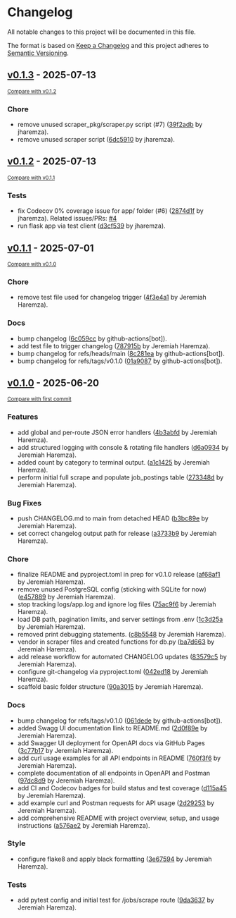 # Changelog

All notable changes to this project will be documented in this file.

The format is based on [Keep a Changelog](http://keepachangelog.com/en/1.0.0/)
and this project adheres to [Semantic Versioning](http://semver.org/spec/v2.0.0.html).

<!-- insertion marker -->
## [v0.1.3](https://github.com/jharemza/workday-scraper-api/releases/tag/v0.1.3) - 2025-07-13

<small>[Compare with v0.1.2](https://github.com/jharemza/workday-scraper-api/compare/v0.1.2...v0.1.3)</small>

### Chore

- remove unused scraper_pkg/scraper.py script (#7) ([39f2adb](https://github.com/jharemza/workday-scraper-api/commit/39f2adb6537633872d4525d7439cc705c738d0bb) by jharemza).
- remove unused scraper script ([6dc5910](https://github.com/jharemza/workday-scraper-api/commit/6dc591093e5341ea8e9c196bc31a829e7a462e06) by jharemza).

## [v0.1.2](https://github.com/jharemza/workday-scraper-api/releases/tag/v0.1.2) - 2025-07-13

<small>[Compare with v0.1.1](https://github.com/jharemza/workday-scraper-api/compare/v0.1.1...v0.1.2)</small>

### Tests

- fix Codecov 0% coverage issue for app/ folder (#6) ([2874d1f](https://github.com/jharemza/workday-scraper-api/commit/2874d1f3c19ab11a1a9ed7559e5eb7cdccf9480a) by jharemza). Related issues/PRs: [#4](https://github.com/jharemza/workday-scraper-api/issues/4)
- run flask app via test client ([d3cf539](https://github.com/jharemza/workday-scraper-api/commit/d3cf53948a96134bfb5f3fa3bc525d27ca7e7c6f) by jharemza).

## [v0.1.1](https://github.com/jharemza/workday-scraper-api/releases/tag/v0.1.1) - 2025-07-01

<small>[Compare with v0.1.0](https://github.com/jharemza/workday-scraper-api/compare/v0.1.0...v0.1.1)</small>

### Chore

- remove test file used for changelog trigger ([4f3e4a1](https://github.com/jharemza/workday-scraper-api/commit/4f3e4a16ab44cb4d0919dbdef0b2b073e688251b) by Jeremiah Haremza).

### Docs

- bump changelog ([6c059cc](https://github.com/jharemza/workday-scraper-api/commit/6c059cc4b481b27999ecfa652c031288e70bf1b1) by github-actions[bot]).
- add test file to trigger changelog ([787915b](https://github.com/jharemza/workday-scraper-api/commit/787915b7722bee3ba10702f2bf64351679fce883) by Jeremiah Haremza).
- bump changelog for refs/heads/main ([8c281ea](https://github.com/jharemza/workday-scraper-api/commit/8c281ea838cdd3ee3a3e0abce5f4dd0fd5e9cfb4) by github-actions[bot]).
- bump changelog for refs/tags/v0.1.0 ([01a9087](https://github.com/jharemza/workday-scraper-api/commit/01a9087b26a5bca5d408163ea9799ba280b25d2b) by github-actions[bot]).


## [v0.1.0](https://github.com/jharemza/workday-scraper-api/releases/tag/v0.1.0) - 2025-06-20

<small>[Compare with first commit](https://github.com/jharemza/workday-scraper-api/compare/dc1a0d54acba91d0bcdda172da9b34ab9b21f9a2...v0.1.0)</small>

### Features

- add global and per-route JSON error handlers ([4b3abfd](https://github.com/jharemza/workday-scraper-api/commit/4b3abfd4b1842c37fed7c9206b5d381fff61b20d) by Jeremiah Haremza).
- add structured logging with console & rotating file handlers ([d6a0934](https://github.com/jharemza/workday-scraper-api/commit/d6a09340c94ffc7925706c3691d439424c400264) by Jeremiah Haremza).
- added count by category to terminal output. ([a1c1425](https://github.com/jharemza/workday-scraper-api/commit/a1c14253e02f4f28f5039a14541167480da370ac) by Jeremiah Haremza).
- perform initial full scrape and populate job_postings table ([273348d](https://github.com/jharemza/workday-scraper-api/commit/273348d2e6a12e314b7dd5d0dab82b4143982097) by Jeremiah Haremza).

### Bug Fixes

- push CHANGELOG.md to main from detached HEAD ([b3bc89e](https://github.com/jharemza/workday-scraper-api/commit/b3bc89e00f43ba97f637a3b9b32d0edba3856d9f) by Jeremiah Haremza).
- set correct changelog output path for release ([a3733b9](https://github.com/jharemza/workday-scraper-api/commit/a3733b9bad9e69a7fb4b44d437c6d1eb8daa5d87) by Jeremiah Haremza).

### Chore

- finalize README and pyproject.toml in prep for v0.1.0 release ([af68af1](https://github.com/jharemza/workday-scraper-api/commit/af68af13baeb0e20b7052223da421558ecec787a) by Jeremiah Haremza).
- remove unused PostgreSQL config (sticking with SQLite for now) ([e457889](https://github.com/jharemza/workday-scraper-api/commit/e457889a7be7248a85f0a21596966fd0b71b0bf2) by Jeremiah Haremza).
- stop tracking logs/app.log and ignore log files ([75ac9f6](https://github.com/jharemza/workday-scraper-api/commit/75ac9f6d8db56a8bd07250a6b996f8e97bbe85a8) by Jeremiah Haremza).
- load DB path, pagination limits, and server settings from .env ([1c3d25a](https://github.com/jharemza/workday-scraper-api/commit/1c3d25ac5b07d90cf32bf78e837357df349c1202) by Jeremiah Haremza).
- removed print debugging statements. ([c8b5548](https://github.com/jharemza/workday-scraper-api/commit/c8b5548e1178974e4cd770f3ba3ae11c3c9ddc0d) by Jeremiah Haremza).
- vendor in scraper files and created functions for db.py ([ba7d663](https://github.com/jharemza/workday-scraper-api/commit/ba7d663f9443e55c0f1fb3e59070c64a99915520) by Jeremiah Haremza).
- add release workflow for automated CHANGELOG updates ([83579c5](https://github.com/jharemza/workday-scraper-api/commit/83579c59e9468f93d3e20d9e32c29a66c41fc0eb) by Jeremiah Haremza).
- configure git-changelog via pyproject.toml ([042ed18](https://github.com/jharemza/workday-scraper-api/commit/042ed186fe04d8f4c19bc301d00c5c0e88f6e02b) by Jeremiah Haremza).
- scaffold basic folder structure ([90a3015](https://github.com/jharemza/workday-scraper-api/commit/90a3015ebda234376d2d792a8142310ef2170bc6) by Jeremiah Haremza).

### Docs

- bump changelog for refs/tags/v0.1.0 ([061dede](https://github.com/jharemza/workday-scraper-api/commit/061dedea7afa5a9b2fd5961d7e7d1db33ec42a52) by github-actions[bot]).
- added Swagg UI documentation llink to README.md ([2d0f89e](https://github.com/jharemza/workday-scraper-api/commit/2d0f89e4b89054dbcdc92d2426190449355850cc) by Jeremiah Haremza).
- add Swagger UI deployment for OpenAPI docs via GitHub Pages ([3c77b17](https://github.com/jharemza/workday-scraper-api/commit/3c77b17e34535ba98b0e50e84ba6a8c5c253b662) by Jeremiah Haremza).
- add curl usage examples for all API endpoints in README ([760f3f6](https://github.com/jharemza/workday-scraper-api/commit/760f3f63fd0d203a4e033b640a863bcf08fef984) by Jeremiah Haremza).
- complete documentation of all endpoints in OpenAPI and Postman ([97dc8d9](https://github.com/jharemza/workday-scraper-api/commit/97dc8d958dfa222345b845ace54f9ba78e1e749c) by Jeremiah Haremza).
- add CI and Codecov badges for build status and test coverage ([d115a45](https://github.com/jharemza/workday-scraper-api/commit/d115a451995df969fe47fae8bc4fef7fa6075cb1) by Jeremiah Haremza).
- add example curl and Postman requests for API usage ([2d29253](https://github.com/jharemza/workday-scraper-api/commit/2d29253e9a9ff05e4162d83b71d1e647928fe6bf) by Jeremiah Haremza).
- add comprehensive README with project overview, setup, and usage instructions ([a576ae2](https://github.com/jharemza/workday-scraper-api/commit/a576ae223415e3bdf3dbadedcc77ce04a637caf0) by Jeremiah Haremza).

### Style

- configure flake8 and apply black formatting ([3e67594](https://github.com/jharemza/workday-scraper-api/commit/3e6759462630de62ebb57ecf7262a85cd7aa6c76) by Jeremiah Haremza).

### Tests

- add pytest config and initial test for /jobs/scrape route ([9da3637](https://github.com/jharemza/workday-scraper-api/commit/9da3637711b6fd35970fd81ae62a52c312acca0c) by Jeremiah Haremza).
